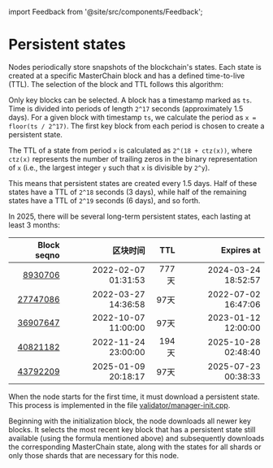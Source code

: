 import Feedback from '@site/src/components/Feedback';

# Persistent states

Nodes periodically store snapshots of the blockchain's states. Each state is created at a specific MasterChain block and has a defined time-to-live (TTL). The selection of the block and TTL follows this algorithm:

Only key blocks can be selected. A block has a timestamp marked as `ts`. Time is divided into periods of length `2^17` seconds (approximately 1.5 days). For a given block with timestamp `ts`, we calculate the period as `x = floor(ts / 2^17)`. The first key block from each period is chosen to create a persistent state.

The TTL of a state from period `x` is calculated as `2^(18 + ctz(x))`, where `ctz(x)` represents the number of trailing zeros in the binary representation of `x` (i.e., the largest integer `y` such that `x` is divisible by `2^y`).

This means that persistent states are created every 1.5 days. Half of these states have a TTL of `2^18` seconds (3 days), while half of the remaining states have a TTL of `2^19` seconds (6 days), and so forth.

In 2025, there will be several long-term persistent states, each lasting at least 3 months:

|                                                                                                        Block seqno |                                                区块时间 |  TTL |                                          Expires at |
| -----------------------------------------------------------------------------------------------------------------: | --------------------------------------------------: | ---: | --------------------------------------------------: |
|   [8930706](https://explorer.toncoin.org/search?workchain=-1\&shard=8000000000000000\&seqno=8930706) | 2022-02-07 01:31:53 | 777天 | 2024-03-24 18:52:57 |
| [27747086](https://explorer.toncoin.org/search?workchain=-1\&shard=8000000000000000\&seqno=27747086) | 2022-03-27 14:36:58 |  97天 | 2022-07-02 16:47:06 |
| [36907647](https://explorer.toncoin.org/search?workchain=-1\&shard=8000000000000000\&seqno=36907647) | 2022-10-07 11:00:00 |  97天 | 2023-01-12 12:00:00 |
|     [40821182](https://explorer.toncoin.org/search?workchain=-1&shard=8000000000000000&seqno=40821182) | 2022-11-24 23:00:00 | 194天 | 2025-10-28 02:48:40 |
|     [43792209](https://explorer.toncoin.org/search?workchain=-1&shard=8000000000000000&seqno=43792209) | 2025-01-09 20:18:17 |  97天 | 2025-07-23 00:38:33 |

When the node starts for the first time, it must download a persistent state. This process is implemented in the file [validator/manager-init.cpp](https://github.com/ton-blockchain/ton/blob/master/validator/manager-init.cpp).

Beginning with the initialization block, the node downloads all newer key blocks. It selects the most recent key block that has a persistent state still available (using the formula mentioned above) and subsequently downloads the corresponding MasterChain state, along with the states for all shards or only those shards that are necessary for this node.

<Feedback />

